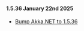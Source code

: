 #### 1.5.36 January 22nd 2025 ####

* [Bump Akka.NET to 1.5.36](https://github.com/akkadotnet/akka.net/releases/tag/1.5.36)
